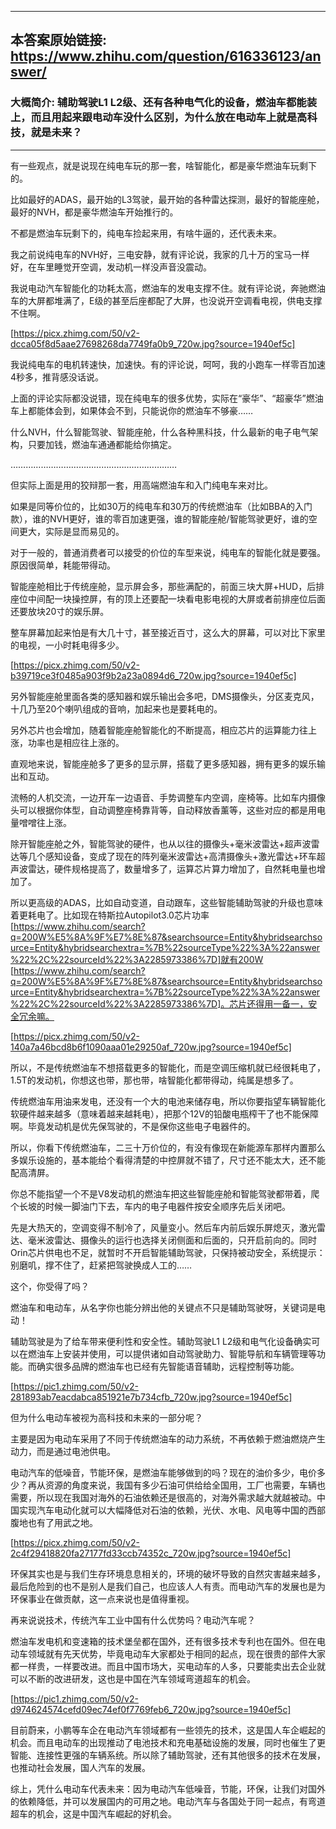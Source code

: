 ----------------------------------------
## 本答案原始链接: https://www.zhihu.com/question/616336123/answer/
### 大概简介: 辅助驾驶L1 L2级、还有各种电气化的设备，燃油车都能装上，而且用起来跟电动车没什么区别，为什么放在电动车上就是高科技，就是未来？
----------------------------------------
有一些观点，就是说现在纯电车玩的那一套，啥智能化，都是豪华燃油车玩剩下的。

比如最好的ADAS，最开始的L3驾驶，最开始的各种雷达探测，最好的智能座舱，最好的NVH，都是豪华燃油车开始推行的。

不都是燃油车玩剩下的，纯电车捡起来用，有啥牛逼的，还代表未来。

我之前说纯电车的NVH好，三电安静，就有评论说，我家的几十万的宝马一样好，在车里睡觉开空调，发动机一样没声音没震动。

我说电动汽车智能化的功耗太高，燃油车的发电支撑不住。就有评论说，奔驰燃油车的大屏都堆满了，E级的甚至后座都配了大屏，也没说开空调看电视，供电支撑不住啊。

[https://picx.zhimg.com/50/v2-dcca05f8d5aae27698268da7749fa0b9_720w.jpg?source=1940ef5c]

我说纯电车的电机转速快，加速快。有的评论说，呵呵，我的小跑车一样零百加速4秒多，推背感没话说。

上面的评论实际都没说错，现在纯电车的很多优势，实际在“豪华”、“超豪华”燃油车上都能体会到，如果体会不到，只能说你的燃油车不够豪……

什么NVH，什么智能驾驶、智能座舱，什么各种黑科技，什么最新的电子电气架构，只要加钱，燃油车通通都能给你搞定。

…………………………………………………………

但实际上面是用的狡辩那一套，用高端燃油车和入门纯电车来对比。

如果是同等价位的，比如30万的纯电车和30万的传统燃油车（比如BBA的入门款），谁的NVH更好，谁的零百加速更强，谁的智能座舱/智能驾驶更好，谁的空间更大，实际是显而易见的。

对于一般的，普通消费者可以接受的价位的车型来说，纯电车的智能化就是要强。原因很简单，耗能带得动。

智能座舱相比于传统座舱，显示屏会多，那些满配的，前面三块大屏+HUD，后排座位中间配一块操控屏，有的顶上还要配一块看电影电视的大屏或者前排座位后面还要放块20寸的娱乐屏。

整车屏幕加起来怕是有大几十寸，甚至接近百寸，这么大的屏幕，可以对比下家里的电视，一小时耗电得多少。

[https://picx.zhimg.com/50/v2-b39719ce3f0485a903f9b2a23a0894d6_720w.jpg?source=1940ef5c]

另外智能座舱里面各类的感知器和娱乐输出会多吧，DMS摄像头，分区麦克风，十几乃至20个喇叭组成的音响，加起来也是要耗电的。

另外芯片也会增加，随着智能座舱智能化的不断提高，相应芯片的运算能力往上涨，功率也是相应往上涨的。

直观地来说，智能座舱多了更多的显示屏，搭载了更多感知器，拥有更多的娱乐输出和互动。

流畅的人机交流，一边开车一边语音、手势调整车内空调，座椅等。比如车内摄像头可以根据你体型，自动调整座椅靠背等，自动释放香薰等，这些对应的都是用电量噌噌往上涨。

除开智能座舱之外，智能驾驶的硬件，也从以往的摄像头+毫米波雷达+超声波雷达等几个感知设备，变成了现在的阵列毫米波雷达+高清摄像头+激光雷达+环车超声波雷达，硬件规格提高了，数量增多了，运算芯片算力增加了，自然耗电量也增加了。

所以更高级的ADAS，比如自动变道，自动跟车，这些智能辅助驾驶的升级也意味着更耗电了。比如现在特斯拉Autopilot3.0芯片功率 [https://www.zhihu.com/search?q=200W%E5%8A%9F%E7%8E%87&searchsource=Entity&hybridsearchsource=Entity&hybridsearchextra=%7B%22sourceType%22%3A%22answer%22%2C%22sourceId%22%3A2285973386%7D]就有200W [https://www.zhihu.com/search?q=200W%E5%8A%9F%E7%8E%87&searchsource=Entity&hybridsearchsource=Entity&hybridsearchextra=%7B%22sourceType%22%3A%22answer%22%2C%22sourceId%22%3A2285973386%7D]。芯片还得用一备一，安全冗余嘛。

[https://picx.zhimg.com/50/v2-140a7a46bcd8b6f1090aaa01e29250af_720w.jpg?source=1940ef5c]

所以，不是传统燃油车不想搭载更多的智能化，而是空调压缩机就已经很耗电了，1.5T的发动机，你想这也带，那也带，啥智能化都带得动，纯属是想多了。

传统燃油车用油来发电，还没有一个大的电池来储存电，所以你要指望车辆智能化软硬件越来越多（意味着越来越耗电），把那个12V的铅酸电瓶榨干了也不能保障啊。毕竟发动机是优先保驾驶的，不是保你这些电子电器件的。

所以，你看下传统燃油车，二三十万价位的，有没有像现在新能源车那样内置那么多娱乐设施的，基本能给个看得清楚的中控屏就不错了，尺寸还不能太大，还不能配高清屏。

你总不能指望一个不是V8发动机的燃油车把这些智能座舱和智能驾驶都带着，爬个长坡的时候一脚油门下去，车内的电子电器件按安全顺序先后关闭吧。

先是大热天的，空调变得不制冷了，风量变小。然后车内前后娱乐屏熄灭，激光雷达、毫米波雷达、摄像头的运行也选择关闭侧面和后面的，只开启前向的。同时Orin芯片供电也不足，就暂时不开启智能辅助驾驶，只保持被动安全，系统提示：别磨叽，撑不住了，赶紧把驾驶换成人工的……

这个，你受得了吗？

燃油车和电动车，从名字你也能分辨出他的关键点不只是辅助驾驶呀，关键词是电动！

辅助驾驶是为了给车带来便利性和安全性。辅助驾驶L1 L2级和电气化设备确实可以在燃油车上安装并使用，可以提供诸如自动驾驶助力、智能导航和车辆管理等功能。而确实很多品牌的燃油车也已经有先智能语音辅助，远程控制等功能。

[https://pic1.zhimg.com/50/v2-281893ab7eacdabca851921e7b734cfb_720w.jpg?source=1940ef5c]

但为什么电动车被视为高科技和未来的一部分呢？

主要是因为电动车采用了不同于传统燃油车的动力系统，不再依赖于燃油燃烧产生动力，而是通过电池供电。

电动汽车的低噪音，节能环保，是燃油车能够做到的吗？现在的油价多少，电价多少？再从资源的角度来说，我国有多少石油可供给给全国用，工厂也需要，车辆也需要，所以现在我国对海外的石油依赖还是很高的，对海外需求越大就越被动。中国实现汽车电动化就可以大幅降低对石油的依赖，光伏、水电、风电等中国的西部腹地也有了用武之地。

[https://picx.zhimg.com/50/v2-2c4f29418820fa27177fd33ccb74352c_720w.jpg?source=1940ef5c]

环保其实也是与我们生存环境息息相关的，环境的破坏导致的自然灾害越来越多，最后危险到的也不是别人是我们自己，也应该人人有责。而电动汽车的发展也是为环保事业在做贡献，这一点来说也是值得重视。

再来说说技术，传统汽车工业中国有什么优势吗？电动汽车呢？

燃油车发电机和变速箱的技术堡垒都在国外，还有很多技术专利也在国外。但在电动车领域就有先天优势，毕竟电动车大家都处于相同的起点，现在很贵的部件大家都一样贵，一样要改进。而且中国市场大，买电动车的人多，只要能卖出去企业就可以不断的改进研发，这也是中国在汽车领域弯道超车的机会。

[https://pic1.zhimg.com/50/v2-d974624574cefd09ec74ef0f7769feb6_720w.jpg?source=1940ef5c]

目前蔚来，小鹏等车企在电动汽车领域都有一些领先的技术，这是国人车企崛起的机会。而且电动车的出现推动了电池技术和充电基础设施的发展，同时也催生了更智能、连接性更强的车辆系统。所以除了辅助驾驶，还有其他很多的技术在发展，也推动社会发展，国人汽车的发展。

综上，凭什么电动车代表未来：因为电动汽车低噪音，节能，环保，让我们对国外的依赖降低，并可以发展国内的可用之地。电动汽车与各国处于同一起点，有弯道超车的机会，这是中国汽车崛起的好机会。